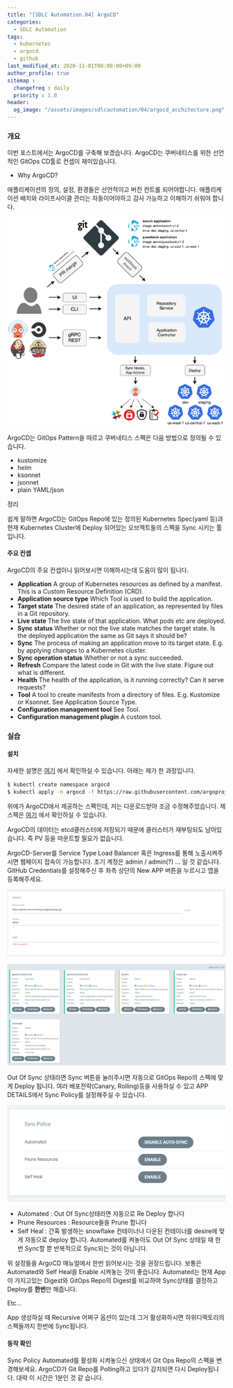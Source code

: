 ```yaml
---
title: "[SDLC Automation.04] ArgoCD"
categories: 
  - SDLC Automation
tags:
  - kubernetes
  - argocd
  - github
last_modified_at: 2020-11-01T00:00:00+09:00
author_profile: true
sitemap :
  changefreq : daily
  priority : 1.0
header:
  og_image: "/assets/images/sdlcautomation/04/argocd_architecture.png"
---
```

### 개요
이번 포스트에서는 ArgoCD를 구축해 보겠습니다. ArgoCD는 쿠버네티스를 위한 선언적인 GitOps CD툴로 컨셉이 재미있습니다.

- Why ArgoCD?

애플리케이션의 정의, 설정, 환경들은 선언적이고 버전 컨트롤 되어야합니다. 애플리케이션 배치와 라이프사이클 관리는 자동이어야하고 감사 가능하고 이해하기 쉬워야 합니다.

![](/assets/images/sdlcautomation/04/argocd_architecture.png)

ArgoCD는 GitOps Pattern을 따르고 쿠버네티스 스펙은 다음 방법으로 정의될 수 있습니다.

- kustomize
- helm
- ksonnet
- jsonnet
- plain YAML/json

정리

쉽게 말하면 ArgoCD는 GitOps Repo에 있는 정의된 Kubernetes Spec(yaml 등)과 현재 Kubernetes Cluster에 Deploy 되어있는 오브젝트들의 스펙을 Sync 시키는 툴입니다.

#### 주요 컨셉
ArgoCD의 주요 컨셉이니 읽어보시면 이해하시는데 도움이 많이 됩니다.

- **Application** A group of Kubernetes resources as defined by a manifest. This is a Custom Resource Definition (CRD).
- **Application source type** Which Tool is used to build the application.
- **Target state** The desired state of an application, as represented by files in a Git repository.
- **Live state** The live state of that application. What pods etc are deployed.
- **Sync status** Whether or not the live state matches the target state. Is the deployed application the same as Git says it should be?
- **Sync** The process of making an application move to its target state. E.g. by applying changes to a Kubernetes cluster.
- **Sync operation status** Whether or not a sync succeeded.
- **Refresh** Compare the latest code in Git with the live state. Figure out what is different.
- **Health** The health of the application, is it running correctly? Can it serve requests?
- **Tool** A tool to create manifests from a directory of files. E.g. Kustomize or Ksonnet. See Application Source Type.
- **Configuration management tool** See Tool.
- **Configuration management plugin** A custom tool.

### 실습

#### 설치
자세한 설명은 [여기](https://argoproj.github.io/argo-cd/getting_started/) 에서 확인하실 수 있습니다. 아래는 제가 한 과정입니다.

```bash
$ kubectl create namespace argocd
$ kubectl apply -n argocd -f https://raw.githubusercontent.com/argoproj/argo-cd/stable/manifests/install.yaml
```

위에가 ArgoCD에서 제공하는 스펙인데, 저는 다운로드받아 조금 수정해주었습니다. 제 스펙은 [여기](https://github.com/cocoding-ss/apjung-gitops/blob/master/onprem/infra/argocd/install.yaml) 에서 확인하실 수 있습니다.

ArgoCD의 데이터는 etcd클러스터에 저장되기 때문에 클러스터가 재부팅되도 남아있습니다. 즉 PV 등을 마운트할 필요가 없습니다.

ArgoCD-Server를 Service Type Load Balancer 혹은 Ingress를 통해 노출시켜주시면 웹페이지 접속이 가능합니다. 초기 계정은 admin / admin(?) ... 일 것 같습니다. GitHub Credentials를 설정해주신 후 좌측 상단의 New APP 버튼을 누르시고 앱을 등록해주세요.


![](/assets/images/sdlcautomation/04/argocd_newapp.png)

![](/assets/images/sdlcautomation/04/argocd_apps.png)

Out Of Sync 상태라면 Sync 버튼을 눌러주시면 자동으로 GitOps Repo의 스펙에 맞게 Deploy 됩니다. 여러 배포전략(Canary, Rolling)등을 사용하실 수 있고 APP DETAILS에서 Sync Policy를 설정해주실 수 있습니다.

![](/assets/images/sdlcautomation/04/argocd_syncpolicy.png)

- Automated : Out Of Sync상태라면 자동으로 Re Deploy 합니다
- Prune Resources : Resource들을 Prune 합니다
- Self Heal : 간혹 발생하는 snowflake 컨테이너나 다운된 컨테이너를 desire에 맞게 자동으로 deploy 합니다. Automated를 켜놓아도 Out Of Sync 상태일 때 한번 Sync할 뿐 반복적으로 Sync되는 것이 아닙니다.

위 설정들을 ArgoCD 매뉴얼에서 한번 읽어보시는 것을 권장드립니다. 보통은 Automated와 Self Heal을 Enable 시켜놓는 것이 좋습니다. Automated는 현재 App이 가지고있는 Digest와 GitOps Repo의 Digest를 비교하여 Sync상태를 결정하고 Deploy를 **한번**만 해줍니다.

Etc...

App 생성하실 때 Recursive 어쩌구 옵션이 있는데 그거 활성화하시면 하위디렉토리의 스펙들까지 한번에 Sync됩니다.

#### 동작 확인
Sync Policy Automated를 활성화 시켜놓으신 상태에서 Git Ops Repo의 스펙을 변경해보세요. ArgoCD가 Git Repo를 Polling하고 있다가 감지되면 다시 Deploy됩니다. 대략 이 시간은 1분인 것 같 습니다.